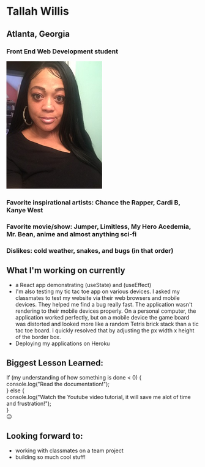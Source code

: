 
# Tallah Willis
## Atlanta, Georgia
### Front End Web Development student
![Image](https://github.com/twillisdev/twillisdev.github.io/blob/main/Tallah%20for%20Git.io.jpg)
### Favorite inspirational artists: Chance the Rapper, Cardi B, Kanye West
### Favorite movie/show: Jumper, Limitless, My Hero Acedemia, Mr. Bean, anime and almost anything sci-fi
### Dislikes: cold weather, snakes, and bugs (in that order)

## What I'm working on currently
- a React app demonstrating (useState) and (useEffect)
- I'm also testing my tic tac toe app on various devices. I asked my classmates to test my website via their web browsers and mobile devices. 
They helped me find a bug really fast. The application wasn't rendering to their mobile devices properly. On a personal computer, the application worked perfectly, but on a mobile device the game board was distorted and looked more like a random Tetris brick stack than a tic tac toe board. I quickly resolved that by adjusting the px width x height of the border box.
- Deploying my applications on Heroku

## Biggest Lesson Learned: 
If (my understanding of how something is done < 0) { <br>
   console.log("Read the documentation!"); <br>
} else { <br>
   console.log("Watch the Youtube video tutorial, it will save me alot of time and frustration!"); <br>
   } <br>
   :wink:
   
## Looking forward to:
- working with classmates on a team project
- building so much cool stuff!


